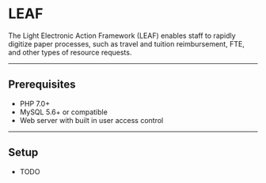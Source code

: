 # LEAF
The Light Electronic Action Framework (LEAF) enables staff to rapidly digitize paper processes, such as travel and tuition reimbursement, FTE, and other types of resource requests.

---

## Prerequisites

* PHP 7.0+
* MySQL 5.6+ or compatible
* Web server with built in user access control

---

## Setup

* TODO
